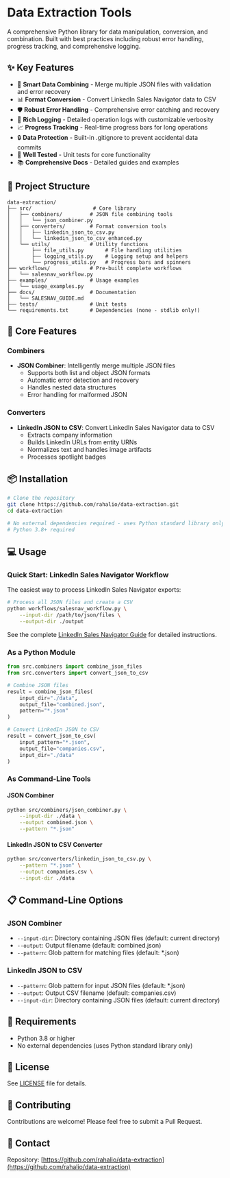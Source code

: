 # Data Extraction Tools

A comprehensive Python library for data manipulation, conversion, and combination. Built with best practices including robust error handling, progress tracking, and comprehensive logging.

## ✨ Key Features

- 🔄 **Smart Data Combining** - Merge multiple JSON files with validation and error recovery
- 📊 **Format Conversion** - Convert LinkedIn Sales Navigator data to CSV
- 🛡️ **Robust Error Handling** - Comprehensive error catching and recovery
- 📝 **Rich Logging** - Detailed operation logs with customizable verbosity
- 📈 **Progress Tracking** - Real-time progress bars for long operations
- 🔒 **Data Protection** - Built-in .gitignore to prevent accidental data commits
- 🧪 **Well Tested** - Unit tests for core functionality
- 📚 **Comprehensive Docs** - Detailed guides and examples

## 📁 Project Structure

```
data-extraction/
├── src/                    # Core library
│   ├── combiners/         # JSON file combining tools
│   │   └── json_combiner.py
│   ├── converters/        # Format conversion tools
│   │   ├── linkedin_json_to_csv.py
│   │   └── linkedin_json_to_csv_enhanced.py
│   └── utils/             # Utility functions
│       ├── file_utils.py       # File handling utilities
│       ├── logging_utils.py    # Logging setup and helpers
│       └── progress_utils.py   # Progress bars and spinners
├── workflows/             # Pre-built complete workflows
│   └── salesnav_workflow.py
├── examples/              # Usage examples
│   └── usage_examples.py
├── docs/                  # Documentation
│   └── SALESNAV_GUIDE.md
├── tests/                 # Unit tests
└── requirements.txt       # Dependencies (none - stdlib only!)
```

## 🚀 Core Features

### Combiners

- **JSON Combiner**: Intelligently merge multiple JSON files
  - Supports both list and object JSON formats
  - Automatic error detection and recovery
  - Handles nested data structures
  - Error handling for malformed JSON

### Converters

- **LinkedIn JSON to CSV**: Convert LinkedIn Sales Navigator data to CSV
  - Extracts company information
  - Builds LinkedIn URLs from entity URNs
  - Normalizes text and handles image artifacts
  - Processes spotlight badges

## 📦 Installation

```bash
# Clone the repository
git clone https://github.com/rahalio/data-extraction.git
cd data-extraction

# No external dependencies required - uses Python standard library only
# Python 3.8+ required
```

## 💻 Usage

### Quick Start: LinkedIn Sales Navigator Workflow

The easiest way to process LinkedIn Sales Navigator exports:

```bash
# Process all JSON files and create a CSV
python workflows/salesnav_workflow.py \
    --input-dir /path/to/json/files \
    --output-dir ./output
```

See the complete [LinkedIn Sales Navigator Guide](docs/SALESNAV_GUIDE.md) for detailed instructions.

### As a Python Module

```python
from src.combiners import combine_json_files
from src.converters import convert_json_to_csv

# Combine JSON files
result = combine_json_files(
    input_dir="./data",
    output_file="combined.json",
    pattern="*.json"
)

# Convert LinkedIn JSON to CSV
result = convert_json_to_csv(
    input_pattern="*.json",
    output_file="companies.csv",
    input_dir="./data"
)
```

### As Command-Line Tools

#### JSON Combiner

```bash
python src/combiners/json_combiner.py \
    --input-dir ./data \
    --output combined.json \
    --pattern "*.json"
```

#### LinkedIn JSON to CSV Converter

```bash
python src/converters/linkedin_json_to_csv.py \
    --pattern "*.json" \
    --output companies.csv \
    --input-dir ./data
```

## 📋 Command-Line Options

### JSON Combiner

- `--input-dir`: Directory containing JSON files (default: current directory)
- `--output`: Output filename (default: combined.json)
- `--pattern`: Glob pattern for matching files (default: \*.json)

### LinkedIn JSON to CSV

- `--pattern`: Glob pattern for input JSON files (default: \*.json)
- `--output`: Output CSV filename (default: companies.csv)
- `--input-dir`: Directory containing JSON files (default: current directory)

## 🔧 Requirements

- Python 3.8 or higher
- No external dependencies (uses Python standard library only)

## 📝 License

See [LICENSE](LICENSE) file for details.

## 🤝 Contributing

Contributions are welcome! Please feel free to submit a Pull Request.

## 📧 Contact

Repository: [https://github.com/rahalio/data-extraction](https://github.com/rahalio/data-extraction)
